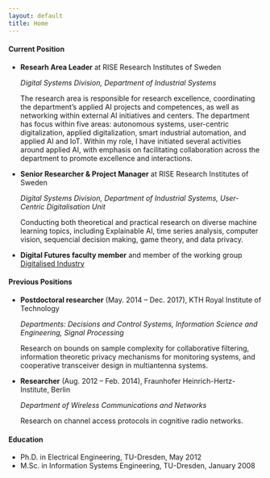 ```yaml
---
layout: default
title: Home
---
```


#### Current Position

* **Researh Area Leader** at RISE Research Institutes of Sweden

	*Digital Systems Division, Department of Industrial Systems*
	
	The research area is responsible for research excellence, coordinating the department’s applied AI projects and competences, as well as networking within external AI initiatives and centers. The department has focus within five areas: autonomous systems, user-centric digitalization, applied digitalization, smart industrial automation, and applied AI and IoT. Within my role, I have initiated several activities around applied AI, with emphasis on facilitating collaboration across the department to promote excellence and interactions.
	
* **Senior Researcher & Project Manager** at RISE Research Institutes of Sweden

	 *Digital Systems Division, Department of Industrial Systems, User-Centric Digitalisation Unit*
	
	Conducting both theoretical and practical research on diverse machine learning topics, including Explainable AI, time series analysis, computer vision, sequencial decision making, game theory, and data privacy.

* **Digital Futures faculty member** and member of the working group [Digitalised Industry](https://www.digitalfutures.kth.se/about/governance/working-groups/digitalized-industry/)


#### Previous Positions

* **Postdoctoral researcher** (May. 2014 – Dec. 2017), KTH Royal Institute of Technology

	*Departments: Decisions and Control Systems, Information Science and Engineering, Signal Processing*
	
	Research on bounds on sample complexity for collaborative filtering, information theoretic privacy mechanisms for monitoring systems, and cooperative transceiver design in multiantenna systems. 
	
* **Researcher** (Aug. 2012 – Feb. 2014), Fraunhofer Heinrich-Hertz-Institute, Berlin

	*Department of Wireless Communications and Networks*

	Research on channel access protocols in cognitive radio networks.

#### Education
* Ph.D. in Electrical Engineering, TU-Dresden, May 2012
* M.Sc. in Information Systems Engineering, TU-Dresden, January 2008

